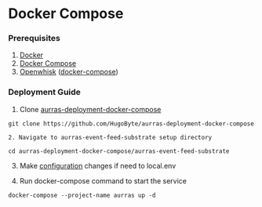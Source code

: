 # Docker Compose

### Prerequisites

1. [Docker](../../../../dependencies/docker/)
2. [Docker Compose](../../../../dependencies/docker-compose/)
3. [Openwhisk](../../../../dependencies/openwhisk/) \([docker-compose](../../../../dependencies/openwhisk/deployment/setup-docker-compose.md)\)

### Deployment Guide

1. Clone [aurras-deployment-docker-compose](https://github.com/HugoByte/aurras-deployment-docker-compose)

```text
git clone https://github.com/HugoByte/aurras-deployment-docker-compose
```

    2. Navigate to aurras-event-feed-substrate setup directory

```text
cd aurras-deployment-docker-compose/aurras-event-feed-substrate
```

   3. Make [configuration](../configuration.md) changes if need to local.env

   4. Run docker-compose command to start the service

```text
docker-compose --project-name aurras up -d
```

